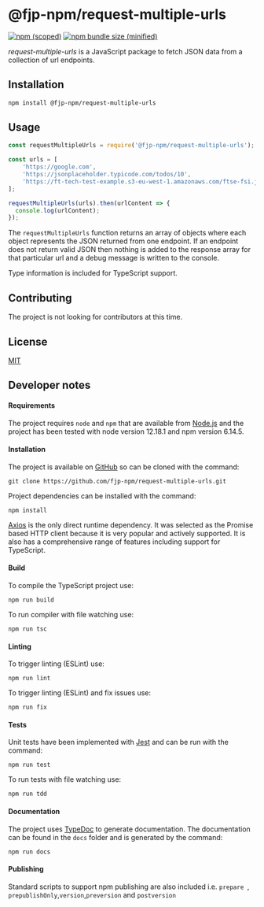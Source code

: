 # @fjp-npm/request-multiple-urls

[![npm (scoped)](https://img.shields.io/npm/v/@fjp-npm/request-multiple-urls.svg)](https://www.npmjs.com/package/@fjp-npm/request-multiple-urls)
[![npm bundle size (minified)](https://img.shields.io/bundlephobia/min/@fjp-npm/request-multiple-urls.svg)](https://www.npmjs.com/package/@fjp-npm/request-multiple-urls)


_request-multiple-urls_ is a JavaScript package to fetch JSON data from a collection of url endpoints.

## Installation

```bash
npm install @fjp-npm/request-multiple-urls
```

## Usage

```javascript
const requestMultipleUrls = require('@fjp-npm/request-multiple-urls'); 

const urls = [
    'https://google.com',
    'https://jsonplaceholder.typicode.com/todos/10',
    'https://ft-tech-test-example.s3-eu-west-1.amazonaws.com/ftse-fsi.json'
];

requestMultipleUrls(urls).then(urlContent => { 
  console.log(urlContent);
});
```
The `requestMultipleUrls` function returns an array of objects where each object represents the JSON returned 
from one endpoint. If an endpoint does not return valid JSON then nothing is added to the response array for that 
particular url and a debug message is written to the console.

Type information is included for TypeScript support.

## Contributing
The project is not looking for contributors at this time.

## License
[MIT](https://choosealicense.com/licenses/mit/)

## Developer notes

#### Requirements

The project requires `node` and `npm` that are available from [Node.js](https://nodejs.org/en/) 
and the project has been tested with node version 12.18.1 and npm version 6.14.5.

#### Installation

The project is available on [GitHub](https://github.com/fjp-npm/request-multiple-urls.git) so can be cloned with the command:
```
git clone https://github.com/fjp-npm/request-multiple-urls.git
```
Project dependencies can be installed with the command:
```
npm install
```
[Axios](https://github.com/axios/axios) is the only direct runtime dependency. It was selected as the Promise 
based HTTP client because it is very popular and actively supported. 
It is also has a comprehensive range of features including support for TypeScript. 

#### Build
To compile the TypeScript project use:
```
npm run build
```
To run compiler with file watching use:
```
npm run tsc
```

#### Linting
To trigger linting (ESLint) use:
```
npm run lint
```
To trigger linting (ESLint) and fix issues use:
```
npm run fix
```

#### Tests

Unit tests have been implemented with [Jest](https://jestjs.io/) and can be run with the command:
```
npm run test
```
To run tests with file watching use:
```
npm run tdd
```

#### Documentation
The project uses [TypeDoc](https://typedoc.org/) to generate documentation. 
The documentation can be found in the `docs` folder and is generated by the command:
```
npm run docs
```

#### Publishing
Standard scripts to support npm publishing are also included i.e. ```prepare ```, ```prepublishOnly```,```version```,```preversion``` and ```postversion```

